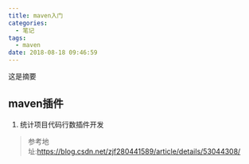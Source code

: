 ```yaml
---
title: maven入门
categories:
  - 笔记
tags:
  - maven
date: 2018-08-18 09:46:59
---
```

 这是摘要
 <!-- more -->


## maven插件
1. 统计项目代码行数插件开发
>参考地址:https://blog.csdn.net/zjf280441589/article/details/53044308/